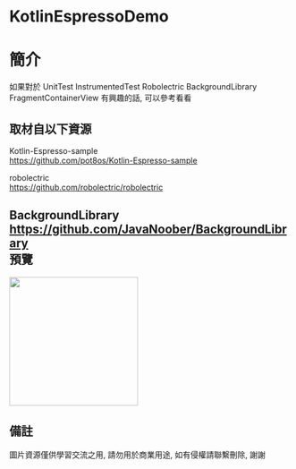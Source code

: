 # KotlinEspressoDemo

簡介
==================================
如果對於 UnitTest InstrumentedTest Robolectric BackgroundLibrary FragmentContainerView 有興趣的話, 可以參考看看                               

取材自以下資源
--------
Kotlin-Espresso-sample                                                                 
https://github.com/pot8os/Kotlin-Espresso-sample    
   
robolectric                                                                 
https://github.com/robolectric/robolectric  
       
BackgroundLibrary                                                                 
https://github.com/JavaNoober/BackgroundLibrary                                                                                                                             
預覽
--------
<p align="left">
  <img src="https://i.imgur.com/K3MZf7e.png" width="230"/>
</p> 

備註
--------
圖片資源僅供學習交流之用, 請勿用於商業用途, 如有侵權請聯繫刪除, 謝謝
